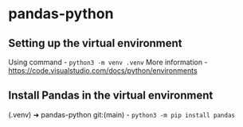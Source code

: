 # pandas-python

## Setting up the virtual environment

Using command - `python3 -m venv .venv`
More information - https://code.visualstudio.com/docs/python/environments

## Install Pandas in the virtual environment

(.venv) ➜ pandas-python git:(main) - `python3 -m pip install pandas`
